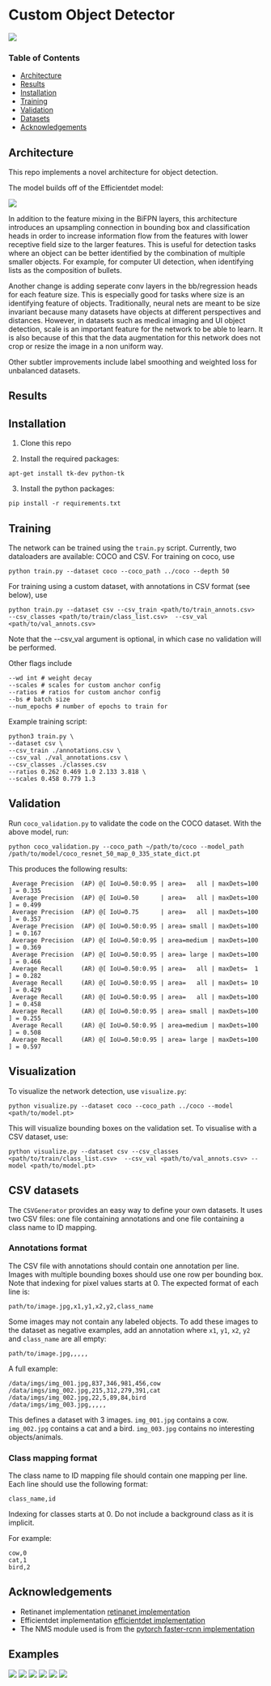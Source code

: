 # Custom Object Detector

<img src="./images/1.png">

### Table of Contents
- <a href='#recent-update'>Architecture</a>
- <a href='#results'>Results</a>
- <a href='#installation'>Installation</a>
- <a href='#training'>Training</a>
- <a href='#validation'>Validation</a>
- <a href='#training-efficientdet'>Datasets</a>
- <a href='#acknowledgements'>Acknowledgements</a>

## Architecture

This repo implements a novel architecture for object detection. 

The model builds off of the Efficientdet model:

<img src= "./images/arch.png"/>

In addition to the feature mixing in the BiFPN layers, this architecture introduces an upsampling connection in 
bounding box and classification heads in order to increase information flow from the features with lower receptive 
field size to the larger features. This is useful for detection tasks where an object can be better identified by 
the combination of multiple smaller objects. For example, for computer UI detection, when identifying lists as
the composition of bullets.

Another change is adding seperate conv layers in the bb/regression heads for each feature size. This is especially
good for tasks where size is an identifying feature of objects. Traditionally, neural nets are meant to be size invariant
because many datasets have objects at different perspectives and distances. However, in datasets such as medical imaging and 
UI object detection, scale is an important feature for the network to be able to learn. It is also because of this that the data
augmentation for this network does not crop or resize the image in a non uniform way.

Other subtler improvements include label smoothing and weighted loss for unbalanced datasets.

## Results




## Installation

1) Clone this repo

2) Install the required packages:

```
apt-get install tk-dev python-tk
```

3) Install the python packages:
	
```
pip install -r requirements.txt
```

## Training

The network can be trained using the `train.py` script. Currently, two dataloaders are available: COCO and CSV. For training on coco, use

```
python train.py --dataset coco --coco_path ../coco --depth 50
```

For training using a custom dataset, with annotations in CSV format (see below), use

```
python train.py --dataset csv --csv_train <path/to/train_annots.csv>  --csv_classes <path/to/train/class_list.csv>  --csv_val <path/to/val_annots.csv>
```

Note that the --csv_val argument is optional, in which case no validation will be performed.

Other flags include

```
--wd int # weight decay
--scales # scales for custom anchor config
--ratios # ratios for custom anchor config
--bs # batch size
--num_epochs # number of epochs to train for
```

Example training script:
```
python3 train.py \
--dataset csv \
--csv_train ./annotations.csv \
--csv_val ./val_annotations.csv \
--csv_classes ./classes.csv 
--ratios 0.262 0.469 1.0 2.133 3.818 \
--scales 0.458 0.779 1.3
```

## Validation

Run `coco_validation.py` to validate the code on the COCO dataset. With the above model, run:

`python coco_validation.py --coco_path ~/path/to/coco --model_path /path/to/model/coco_resnet_50_map_0_335_state_dict.pt`

This produces the following results:

```
 Average Precision  (AP) @[ IoU=0.50:0.95 | area=   all | maxDets=100 ] = 0.335
 Average Precision  (AP) @[ IoU=0.50      | area=   all | maxDets=100 ] = 0.499
 Average Precision  (AP) @[ IoU=0.75      | area=   all | maxDets=100 ] = 0.357
 Average Precision  (AP) @[ IoU=0.50:0.95 | area= small | maxDets=100 ] = 0.167
 Average Precision  (AP) @[ IoU=0.50:0.95 | area=medium | maxDets=100 ] = 0.369
 Average Precision  (AP) @[ IoU=0.50:0.95 | area= large | maxDets=100 ] = 0.466
 Average Recall     (AR) @[ IoU=0.50:0.95 | area=   all | maxDets=  1 ] = 0.282
 Average Recall     (AR) @[ IoU=0.50:0.95 | area=   all | maxDets= 10 ] = 0.429
 Average Recall     (AR) @[ IoU=0.50:0.95 | area=   all | maxDets=100 ] = 0.458
 Average Recall     (AR) @[ IoU=0.50:0.95 | area= small | maxDets=100 ] = 0.255
 Average Recall     (AR) @[ IoU=0.50:0.95 | area=medium | maxDets=100 ] = 0.508
 Average Recall     (AR) @[ IoU=0.50:0.95 | area= large | maxDets=100 ] = 0.597
```

## Visualization

To visualize the network detection, use `visualize.py`:

```
python visualize.py --dataset coco --coco_path ../coco --model <path/to/model.pt>
```
This will visualize bounding boxes on the validation set. To visualise with a CSV dataset, use:

```
python visualize.py --dataset csv --csv_classes <path/to/train/class_list.csv>  --csv_val <path/to/val_annots.csv> --model <path/to/model.pt>
```


## CSV datasets
The `CSVGenerator` provides an easy way to define your own datasets.
It uses two CSV files: one file containing annotations and one file containing a class name to ID mapping.

### Annotations format
The CSV file with annotations should contain one annotation per line.
Images with multiple bounding boxes should use one row per bounding box.
Note that indexing for pixel values starts at 0.
The expected format of each line is:
```
path/to/image.jpg,x1,y1,x2,y2,class_name
```

Some images may not contain any labeled objects.
To add these images to the dataset as negative examples,
add an annotation where `x1`, `y1`, `x2`, `y2` and `class_name` are all empty:
```
path/to/image.jpg,,,,,
```

A full example:
```
/data/imgs/img_001.jpg,837,346,981,456,cow
/data/imgs/img_002.jpg,215,312,279,391,cat
/data/imgs/img_002.jpg,22,5,89,84,bird
/data/imgs/img_003.jpg,,,,,
```

This defines a dataset with 3 images.
`img_001.jpg` contains a cow.
`img_002.jpg` contains a cat and a bird.
`img_003.jpg` contains no interesting objects/animals.


### Class mapping format
The class name to ID mapping file should contain one mapping per line.
Each line should use the following format:
```
class_name,id
```

Indexing for classes starts at 0.
Do not include a background class as it is implicit.

For example:
```
cow,0
cat,1
bird,2
```

## Acknowledgements

- Retinanet implementation [retinanet implementation](https://github.com/fizyr/keras-retinanet)
- Efficientdet implementation [efficientdet implementation](https://github.com/toandaominh1997/EfficientDet.Pytorch)
- The NMS module used is from the [pytorch faster-rcnn implementation](https://github.com/ruotianluo/pytorch-faster-rcnn)

## Examples

<img src="./images/2.png">

<img src="./images/3.png">

<img src="./images/4.png">

<img src="./images/5.png">

<img src="./images/6.png">

<img src="./images/1.png">

